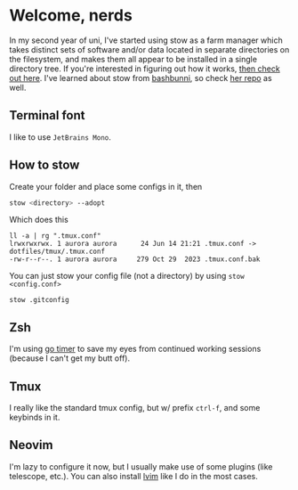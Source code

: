 # Welcome, nerds

In my second year of uni, I've started using stow as a farm manager which takes distinct sets of
software and/or data located in separate directories on the filesystem,
and makes them all appear to be installed in a single directory tree. If
you're interested in figuring out how it works, [then check out here][blog].
I've learned about stow from [bashbunni][bashbunni], so check [her repo][bbdotfiles] as well.

## Terminal font

I like to use `JetBrains Mono`.

## How to stow

Create your folder and place some configs in it, then

```sh
stow <directory> --adopt
```

Which does this

```
ll -a | rg ".tmux.conf"
lrwxrwxrwx. 1 aurora aurora      24 Jun 14 21:21 .tmux.conf -> dotfiles/tmux/.tmux.conf
-rw-r--r--. 1 aurora aurora     279 Oct 29  2023 .tmux.conf.bak
```

You can just stow your config file (not a directory) by using `stow <config.conf>`

```
stow .gitconfig
```

## Zsh

I'm using [go timer][timer] to save my eyes from continued working sessions (because I can't 
get my butt off).

## Tmux

I really like the standard tmux config, but w/ prefix `ctrl-f`, and some keybinds in it.

## Neovim

I'm lazy to configure it now, but I usually make use of some plugins (like telescope, etc.). You
can also install [lvim][lvim] like I do in the most cases.

[blog]: https://brandon.invergo.net/news/2012-05-26-using-gnu-stow-to-manage-your-dotfiles.html
[bashbunni]: https://github.com/bashbunni
[bbdotfiles]: https://github.com/bashbunni/dotfiles
[timer]: https://github.com/caarlos0/timer
[lvim]: https://github.com/lunarvim/lunarvim
